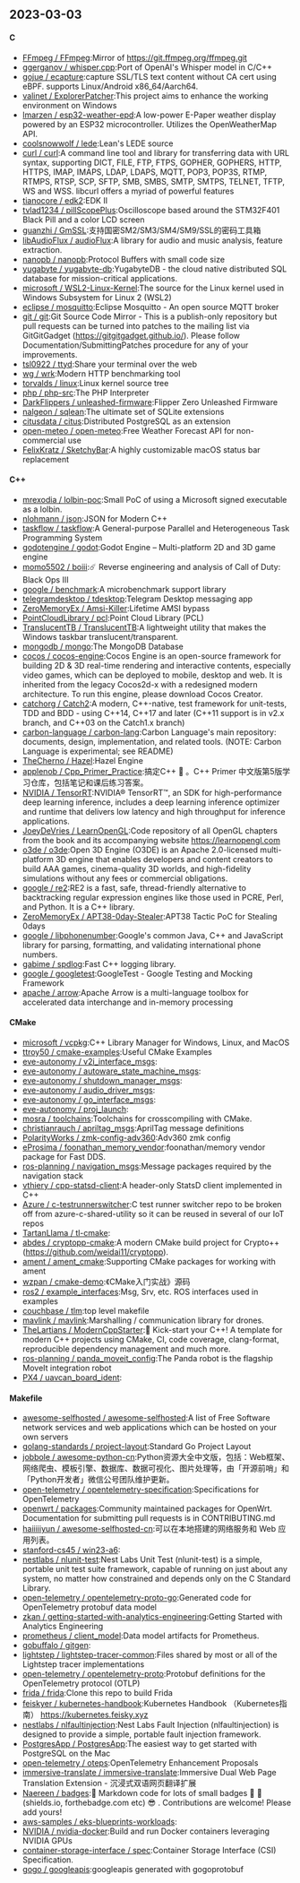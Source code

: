 ## 2023-03-03

#### C
* [FFmpeg / FFmpeg](https://github.com/FFmpeg/FFmpeg):Mirror of https://git.ffmpeg.org/ffmpeg.git
* [ggerganov / whisper.cpp](https://github.com/ggerganov/whisper.cpp):Port of OpenAI's Whisper model in C/C++
* [gojue / ecapture](https://github.com/gojue/ecapture):capture SSL/TLS text content without CA cert using eBPF. supports Linux/Android x86_64/Aarch64.
* [valinet / ExplorerPatcher](https://github.com/valinet/ExplorerPatcher):This project aims to enhance the working environment on Windows
* [lmarzen / esp32-weather-epd](https://github.com/lmarzen/esp32-weather-epd):A low-power E-Paper weather display powered by an ESP32 microcontroller. Utilizes the OpenWeatherMap API.
* [coolsnowwolf / lede](https://github.com/coolsnowwolf/lede):Lean's LEDE source
* [curl / curl](https://github.com/curl/curl):A command line tool and library for transferring data with URL syntax, supporting DICT, FILE, FTP, FTPS, GOPHER, GOPHERS, HTTP, HTTPS, IMAP, IMAPS, LDAP, LDAPS, MQTT, POP3, POP3S, RTMP, RTMPS, RTSP, SCP, SFTP, SMB, SMBS, SMTP, SMTPS, TELNET, TFTP, WS and WSS. libcurl offers a myriad of powerful features
* [tianocore / edk2](https://github.com/tianocore/edk2):EDK II
* [tvlad1234 / pillScopePlus](https://github.com/tvlad1234/pillScopePlus):Oscilloscope based around the STM32F401 Black Pill and a color LCD screen
* [guanzhi / GmSSL](https://github.com/guanzhi/GmSSL):支持国密SM2/SM3/SM4/SM9/SSL的密码工具箱
* [libAudioFlux / audioFlux](https://github.com/libAudioFlux/audioFlux):A library for audio and music analysis, feature extraction.
* [nanopb / nanopb](https://github.com/nanopb/nanopb):Protocol Buffers with small code size
* [yugabyte / yugabyte-db](https://github.com/yugabyte/yugabyte-db):YugabyteDB - the cloud native distributed SQL database for mission-critical applications.
* [microsoft / WSL2-Linux-Kernel](https://github.com/microsoft/WSL2-Linux-Kernel):The source for the Linux kernel used in Windows Subsystem for Linux 2 (WSL2)
* [eclipse / mosquitto](https://github.com/eclipse/mosquitto):Eclipse Mosquitto - An open source MQTT broker
* [git / git](https://github.com/git/git):Git Source Code Mirror - This is a publish-only repository but pull requests can be turned into patches to the mailing list via GitGitGadget (https://gitgitgadget.github.io/). Please follow Documentation/SubmittingPatches procedure for any of your improvements.
* [tsl0922 / ttyd](https://github.com/tsl0922/ttyd):Share your terminal over the web
* [wg / wrk](https://github.com/wg/wrk):Modern HTTP benchmarking tool
* [torvalds / linux](https://github.com/torvalds/linux):Linux kernel source tree
* [php / php-src](https://github.com/php/php-src):The PHP Interpreter
* [DarkFlippers / unleashed-firmware](https://github.com/DarkFlippers/unleashed-firmware):Flipper Zero Unleashed Firmware
* [nalgeon / sqlean](https://github.com/nalgeon/sqlean):The ultimate set of SQLite extensions
* [citusdata / citus](https://github.com/citusdata/citus):Distributed PostgreSQL as an extension
* [open-meteo / open-meteo](https://github.com/open-meteo/open-meteo):Free Weather Forecast API for non-commercial use
* [FelixKratz / SketchyBar](https://github.com/FelixKratz/SketchyBar):A highly customizable macOS status bar replacement

#### C++
* [mrexodia / lolbin-poc](https://github.com/mrexodia/lolbin-poc):Small PoC of using a Microsoft signed executable as a lolbin.
* [nlohmann / json](https://github.com/nlohmann/json):JSON for Modern C++
* [taskflow / taskflow](https://github.com/taskflow/taskflow):A General-purpose Parallel and Heterogeneous Task Programming System
* [godotengine / godot](https://github.com/godotengine/godot):Godot Engine – Multi-platform 2D and 3D game engine
* [momo5502 / boiii](https://github.com/momo5502/boiii):☄️
Reverse engineering and analysis of Call of Duty: Black Ops III
* [google / benchmark](https://github.com/google/benchmark):A microbenchmark support library
* [telegramdesktop / tdesktop](https://github.com/telegramdesktop/tdesktop):Telegram Desktop messaging app
* [ZeroMemoryEx / Amsi-Killer](https://github.com/ZeroMemoryEx/Amsi-Killer):Lifetime AMSI bypass
* [PointCloudLibrary / pcl](https://github.com/PointCloudLibrary/pcl):Point Cloud Library (PCL)
* [TranslucentTB / TranslucentTB](https://github.com/TranslucentTB/TranslucentTB):A lightweight utility that makes the Windows taskbar translucent/transparent.
* [mongodb / mongo](https://github.com/mongodb/mongo):The MongoDB Database
* [cocos / cocos-engine](https://github.com/cocos/cocos-engine):Cocos Engine is an open-source framework for building 2D & 3D real-time rendering and interactive contents, especially video games, which can be deployed to mobile, desktop and web. It is inherited from the legacy Cocos2d-x with a redesigned modern architecture. To run this engine, please download Cocos Creator.
* [catchorg / Catch2](https://github.com/catchorg/Catch2):A modern, C++-native, test framework for unit-tests, TDD and BDD - using C++14, C++17 and later (C++11 support is in v2.x branch, and C++03 on the Catch1.x branch)
* [carbon-language / carbon-lang](https://github.com/carbon-language/carbon-lang):Carbon Language's main repository: documents, design, implementation, and related tools. (NOTE: Carbon Language is experimental; see README)
* [TheCherno / Hazel](https://github.com/TheCherno/Hazel):Hazel Engine
* [applenob / Cpp_Primer_Practice](https://github.com/applenob/Cpp_Primer_Practice):搞定C++
👊
。C++ Primer 中文版第5版学习仓库，包括笔记和课后练习答案。
* [NVIDIA / TensorRT](https://github.com/NVIDIA/TensorRT):NVIDIA® TensorRT™, an SDK for high-performance deep learning inference, includes a deep learning inference optimizer and runtime that delivers low latency and high throughput for inference applications.
* [JoeyDeVries / LearnOpenGL](https://github.com/JoeyDeVries/LearnOpenGL):Code repository of all OpenGL chapters from the book and its accompanying website https://learnopengl.com
* [o3de / o3de](https://github.com/o3de/o3de):Open 3D Engine (O3DE) is an Apache 2.0-licensed multi-platform 3D engine that enables developers and content creators to build AAA games, cinema-quality 3D worlds, and high-fidelity simulations without any fees or commercial obligations.
* [google / re2](https://github.com/google/re2):RE2 is a fast, safe, thread-friendly alternative to backtracking regular expression engines like those used in PCRE, Perl, and Python. It is a C++ library.
* [ZeroMemoryEx / APT38-0day-Stealer](https://github.com/ZeroMemoryEx/APT38-0day-Stealer):APT38 Tactic PoC for Stealing 0days
* [google / libphonenumber](https://github.com/google/libphonenumber):Google's common Java, C++ and JavaScript library for parsing, formatting, and validating international phone numbers.
* [gabime / spdlog](https://github.com/gabime/spdlog):Fast C++ logging library.
* [google / googletest](https://github.com/google/googletest):GoogleTest - Google Testing and Mocking Framework
* [apache / arrow](https://github.com/apache/arrow):Apache Arrow is a multi-language toolbox for accelerated data interchange and in-memory processing

#### CMake
* [microsoft / vcpkg](https://github.com/microsoft/vcpkg):C++ Library Manager for Windows, Linux, and MacOS
* [ttroy50 / cmake-examples](https://github.com/ttroy50/cmake-examples):Useful CMake Examples
* [eve-autonomy / v2i_interface_msgs](https://github.com/eve-autonomy/v2i_interface_msgs):
* [eve-autonomy / autoware_state_machine_msgs](https://github.com/eve-autonomy/autoware_state_machine_msgs):
* [eve-autonomy / shutdown_manager_msgs](https://github.com/eve-autonomy/shutdown_manager_msgs):
* [eve-autonomy / audio_driver_msgs](https://github.com/eve-autonomy/audio_driver_msgs):
* [eve-autonomy / go_interface_msgs](https://github.com/eve-autonomy/go_interface_msgs):
* [eve-autonomy / proj_launch](https://github.com/eve-autonomy/proj_launch):
* [mosra / toolchains](https://github.com/mosra/toolchains):Toolchains for crosscompiling with CMake.
* [christianrauch / apriltag_msgs](https://github.com/christianrauch/apriltag_msgs):AprilTag message definitions
* [PolarityWorks / zmk-config-adv360](https://github.com/PolarityWorks/zmk-config-adv360):Adv360 zmk config
* [eProsima / foonathan_memory_vendor](https://github.com/eProsima/foonathan_memory_vendor):foonathan/memory vendor package for Fast DDS.
* [ros-planning / navigation_msgs](https://github.com/ros-planning/navigation_msgs):Message packages required by the navigation stack
* [vthiery / cpp-statsd-client](https://github.com/vthiery/cpp-statsd-client):A header-only StatsD client implemented in C++
* [Azure / c-testrunnerswitcher](https://github.com/Azure/c-testrunnerswitcher):C test runner switcher repo to be broken off from azure-c-shared-utility so it can be reused in several of our IoT repos
* [TartanLlama / tl-cmake](https://github.com/TartanLlama/tl-cmake):
* [abdes / cryptopp-cmake](https://github.com/abdes/cryptopp-cmake):A modern CMake build project for Crypto++ (https://github.com/weidai11/cryptopp).
* [ament / ament_cmake](https://github.com/ament/ament_cmake):Supporting CMake packages for working with ament
* [wzpan / cmake-demo](https://github.com/wzpan/cmake-demo):《CMake入门实战》源码
* [ros2 / example_interfaces](https://github.com/ros2/example_interfaces):Msg, Srv, etc. ROS interfaces used in examples
* [couchbase / tlm](https://github.com/couchbase/tlm):top level makefile
* [mavlink / mavlink](https://github.com/mavlink/mavlink):Marshalling / communication library for drones.
* [TheLartians / ModernCppStarter](https://github.com/TheLartians/ModernCppStarter):🚀
Kick-start your C++! A template for modern C++ projects using CMake, CI, code coverage, clang-format, reproducible dependency management and much more.
* [ros-planning / panda_moveit_config](https://github.com/ros-planning/panda_moveit_config):The Panda robot is the flagship MoveIt integration robot
* [PX4 / uavcan_board_ident](https://github.com/PX4/uavcan_board_ident):

#### Makefile
* [awesome-selfhosted / awesome-selfhosted](https://github.com/awesome-selfhosted/awesome-selfhosted):A list of Free Software network services and web applications which can be hosted on your own servers
* [golang-standards / project-layout](https://github.com/golang-standards/project-layout):Standard Go Project Layout
* [jobbole / awesome-python-cn](https://github.com/jobbole/awesome-python-cn):Python资源大全中文版，包括：Web框架、网络爬虫、模板引擎、数据库、数据可视化、图片处理等，由「开源前哨」和「Python开发者」微信公号团队维护更新。
* [open-telemetry / opentelemetry-specification](https://github.com/open-telemetry/opentelemetry-specification):Specifications for OpenTelemetry
* [openwrt / packages](https://github.com/openwrt/packages):Community maintained packages for OpenWrt. Documentation for submitting pull requests is in CONTRIBUTING.md
* [haiiiiiyun / awesome-selfhosted-cn](https://github.com/haiiiiiyun/awesome-selfhosted-cn):可以在本地搭建的网络服务和 Web 应用列表。
* [stanford-cs45 / win23-a6](https://github.com/stanford-cs45/win23-a6):
* [nestlabs / nlunit-test](https://github.com/nestlabs/nlunit-test):Nest Labs Unit Test (nlunit-test) is a simple, portable unit test suite framework, capable of running on just about any system, no matter how constrained and depends only on the C Standard Library.
* [open-telemetry / opentelemetry-proto-go](https://github.com/open-telemetry/opentelemetry-proto-go):Generated code for OpenTelemetry protobuf data model
* [zkan / getting-started-with-analytics-engineering](https://github.com/zkan/getting-started-with-analytics-engineering):Getting Started with Analytics Engineering
* [prometheus / client_model](https://github.com/prometheus/client_model):Data model artifacts for Prometheus.
* [gobuffalo / gitgen](https://github.com/gobuffalo/gitgen):
* [lightstep / lightstep-tracer-common](https://github.com/lightstep/lightstep-tracer-common):Files shared by most or all of the Lightstep tracer implementations
* [open-telemetry / opentelemetry-proto](https://github.com/open-telemetry/opentelemetry-proto):Protobuf definitions for the OpenTelemetry protocol (OTLP)
* [frida / frida](https://github.com/frida/frida):Clone this repo to build Frida
* [feiskyer / kubernetes-handbook](https://github.com/feiskyer/kubernetes-handbook):Kubernetes Handbook （Kubernetes指南） https://kubernetes.feisky.xyz
* [nestlabs / nlfaultinjection](https://github.com/nestlabs/nlfaultinjection):Nest Labs Fault Injection (nlfaultinjection) is designed to provide a simple, portable fault injection framework.
* [PostgresApp / PostgresApp](https://github.com/PostgresApp/PostgresApp):The easiest way to get started with PostgreSQL on the Mac
* [open-telemetry / oteps](https://github.com/open-telemetry/oteps):OpenTelemetry Enhancement Proposals
* [immersive-translate / immersive-translate](https://github.com/immersive-translate/immersive-translate):Immersive Dual Web Page Translation Extension - 沉浸式双语网页翻译扩展
* [Naereen / badges](https://github.com/Naereen/badges):📝
Markdown code for lots of small badges
🎀
📌
(shields.io, forthebadge.com etc)
😎
. Contributions are welcome! Please add yours!
* [aws-samples / eks-blueprints-workloads](https://github.com/aws-samples/eks-blueprints-workloads):
* [NVIDIA / nvidia-docker](https://github.com/NVIDIA/nvidia-docker):Build and run Docker containers leveraging NVIDIA GPUs
* [container-storage-interface / spec](https://github.com/container-storage-interface/spec):Container Storage Interface (CSI) Specification.
* [gogo / googleapis](https://github.com/gogo/googleapis):googleapis generated with gogoprotobuf
